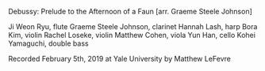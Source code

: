 Debussy: Prelude to the Afternoon of a Faun [arr. Graeme Steele Johnson]

Ji Weon Ryu, flute
Graeme Steele Johnson, clarinet
Hannah Lash, harp
Bora Kim, violin
Rachel Loseke, violin
Matthew Cohen, viola
Yun Han, cello
Kohei Yamaguchi, double bass

Recorded February 5th, 2019 at Yale University by Matthew LeFevre
